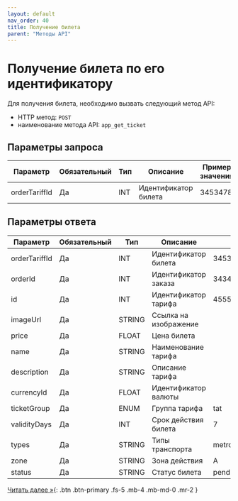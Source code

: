 ```yaml
---
layout: default
nav_order: 40
title: Получение билета
parent: "Методы API"
---
```


# Получение билета по его идентификатору

Для получения билета, необходимо вызвать следующий метод API:

- HTTP метод: `POST`
- наименование метода API: `app_get_ticket`


## Параметры запроса

| Параметр        | Обязательный | Тип         | Описание                         | Пример значения                |
|-----------------|--------------|-------------|----------------------------------|--------------------------------|
| orderTariffId   | Да           | INT         | Идентификатор билета             | 3453478                        |

## Параметры ответа

| Параметр      | Обязательный | Тип    | Описание              | Пример значения                  |
|---------------|--------------|--------|-----------------------|----------------------------------|
| orderTariffId | Да           | INT    | Идентификатор билета  | 3453478                          |
| orderId       | Да           | INT    | Идентификатор заказа  | 34344                            |
| id            | Да           | INT    | Идентификатор тарифа  | 4555                             |
| imageUrl      | Да           | STRING | Ссылка на изображение |                                  |
| price         | Да           | FLOAT  | Цена билета           |                                  |
| name          | Да           | STRING | Наименование тарифа   |                                  |
| description   | Да           | STRING | Описание тарифа       |                                  |
| currencyId    | Да           | FLOAT  | Идентификатор валюты  |                                  |
| ticketGroup   | Да           | ENUM   | Группа тарифа         | tat                              |
| validityDays  | Да           | INT    | Срок действия билета  | 7                                |
| types         | Да           | STRING | Типы транспорта       | metro,tram,bus,trolleybus,train  |
| zone          | Да           | STRING | Зона действия         | A                                |
| status        | Да           | STRING | Статус билета         | pending                          |


[Читать далее &raquo;](/docs/methods/app_cancel_ticket/){: .btn .btn-primary .fs-5 .mb-4 .mb-md-0 .mr-2 }
